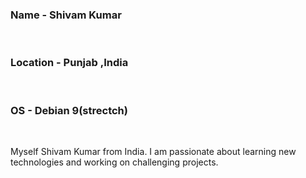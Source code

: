 <h3>Name - Shivam Kumar</h3><br>
<h3>Location - Punjab ,India</h3><br>
<h3>OS - Debian 9(strectch)</h3><br>
<p>Myself Shivam Kumar from India. I  am passionate about learning new technologies and working on challenging projects.</p>
